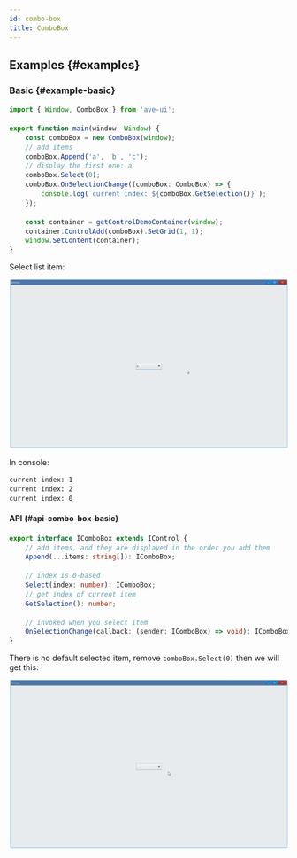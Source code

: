 ```yaml
---
id: combo-box
title: ComboBox
---
```


## Examples {#examples}

### Basic {#example-basic}

```ts {4-9}
import { Window, ComboBox } from 'ave-ui';

export function main(window: Window) {
    const comboBox = new ComboBox(window);
    // add items
    comboBox.Append('a', 'b', 'c');
    // display the first one: a
    comboBox.Select(0);
    comboBox.OnSelectionChange((comboBox: ComboBox) => {
        console.log(`current index: ${comboBox.GetSelection()}`);
    });

    const container = getControlDemoContainer(window);
    container.ControlAdd(comboBox).SetGrid(1, 1);
    window.SetContent(container);
}
```

Select list item:

![combo box basic](./assets/combo-box-basic.gif)

In console:

```bash
current index: 1
current index: 2
current index: 0
```

#### API {#api-combo-box-basic}

```ts
export interface IComboBox extends IControl {
    // add items, and they are displayed in the order you add them
    Append(...items: string[]): IComboBox;

    // index is 0-based
    Select(index: number): IComboBox;
    // get index of current item
    GetSelection(): number;

    // invoked when you select item
    OnSelectionChange(callback: (sender: IComboBox) => void): IComboBox;
}
```

There is no default selected item, remove `comboBox.Select(0)` then we will get this:

![combo box default selection](./assets/combo-box-default-selection.gif)
